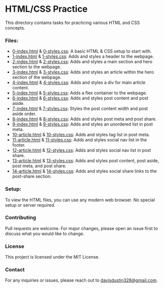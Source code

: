 # HTML/CSS Practice

This directory contains tasks for practicing various HTML and CSS concepts.

### Files:

- [0-index.html](0-index.html) & [0-styles.css](0-styles.css): A basic HTML & CSS setup to start with.
- [1-index.html](1-index.html) & [1-styles.css](1-styles.css): Adds and styles a header to the webpage.
- [2-index.html](2-index.html) & [2-styles.css](2-styles.css): Adds and styles a main section and hero section to the webpage.
- [3-index.html](3-index.html) & [3-styles.css](3-styles.css): Adds and styles an article within the hero section of the webpage.
- [4-index.html](4-index.html) & [4-styles.css](4-styles.css): Adds and styles a div for main article content.
- [5-index.html](5-index.html) & [5-styles.css](5-styles.css): Adds a flex container to the webpage.
- [6-index.html](6-index.html) & [6-styles.css](6-styles.css): Adds and styles post content and post aside.
- [7-index.html](7-index.html) & [7-styles.css](7-styles.css): Styles the post content width and post aside order.
- [8-index.html](8-index.html) & [8-styles.css](8-styles.css): Adds and styles post meta and post share.
- [9-index.html](9-index.html) & [9-styles.css](9-styles.css): Adds and styles an unordered list in post meta.
- [10-article.html](10-article.html) & [10-styles.css](10-styles.css): Adds and styles tag list in post meta.
- [11-article.html](11-article.html) & [11-styles.css](11-styles.css): Adds and styles social nav list in the footer.
- [12-article.html](12-article.html) & [12-styles.css](12-styles.css): Adds and styles social nav list in post share.
- [13-article.html](13-article.html) & [13-styles.css](13-styles.css): Adds and styles post content, post aside, post meta, and post share.
- [14-article.html](14-article.html) & [14-styles.css](14-styles.css): Adds and styles social share links to the post-share section.

### Setup:

To view the HTML files, you can use any modern web browser. No special setup or server required.

### Contributing

Pull requests are welcome. For major changes, please open an issue first to discuss what you would like to change.

### License

This project is licensed under the MIT License.

### Contact

For any inquiries or issues, please reach out to davisdustin328@gmail.com.
